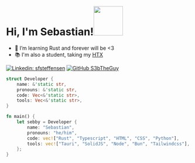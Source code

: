# Hi, I'm Sebastian!<img src="https://gifdb.com/images/high/cute-wave-small-fox-06runm73dcrrg9ea.gif" width="80"></h2>

- 🌱 I’m learning Rust and forever will be <3
- 📚 I'm also a student, taking my [HTX](https://en.wikipedia.org/wiki/Higher_Technical_Examination_Programme)


[![Linkedin: sfsteffensen](https://img.shields.io/badge/-Sebastian-blue?style=flat-square&logo=Linkedin&logoColor=white&link=https://www.linkedin.com/in/sfsteffensen/)](https://www.linkedin.com/in/sfsteffensen/)
[![GitHub S3bTheGuy](https://img.shields.io/github/followers/S3bTheGuy?label=follow&style=social)](https://github.com/S3bTheGuy)
```rs
struct Developer {
    name: &'static str,
    pronouns: &'static str,
    code: Vec<&'static str>,
    tools: Vec<&'static str>,
}

fn main() {
    let sebby = Developer {
        name: "Sebastian",
        pronouns: "he/him",
        code: vec!["Rust", "Typescript", "HTML", "CSS", "Python"],
        tools: vec!["Tauri", "SolidJS", "Node", "Bun", "Tailwindcss"],
    };
}
```

<!---
S3bTheGuy/S3bTheGuy is a ✨ special ✨ repository because its `README.md` (this file) appears on your GitHub profile.
You can click the Preview link to take a look at your changes.
--->
